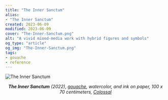 ```yaml
---
title: "The Inner Sanctum"
alias:
- "The Inner Sanctum"
created: 2023-06-09
modified: 2023-06-09
cover: "The-Inner-Sanctum.png"
alt: "A vivid mixed-media work with hybrid figures and symbols"
og_type: "article"
og_img: "The-Inner-Sanctum.png"
tags:
- gouache
- reference
---
```


![The Inner Sanctum](/notes/gouache/images/The-Inner-Sanctum.png)
*<center>**The Inner Sanctum** (2022), [gouache](notes/gouache), watercolor, and ink on paper, 100 x 70 centimeters, [Colossal](https://www.thisiscolossal.com/2022/11/rithika-merchant-mixed-media-works/)</center>*